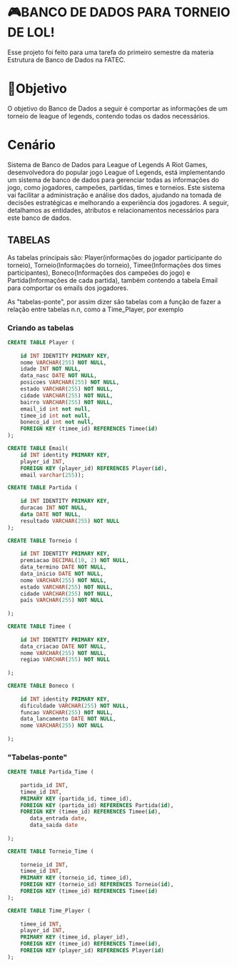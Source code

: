 <h1>🎮BANCO DE DADOS PARA TORNEIO DE LOL!</h1>
<p>Esse projeto foi feito para uma tarefa do primeiro semestre da materia Estrutura de Banco de Dados na FATEC.</p>
<h1>📝Objetivo</h1>
<p>O objetivo do Banco de Dados a seguir é comportar as informações de um torneio de league of legends, contendo todas os dados necessários.</p>

<h1>Cenário</h1>
<p>Sistema de Banco de Dados para League of Legends
A Riot Games, desenvolvedora do popular jogo League of Legends, está implementando um sistema de banco de dados para gerenciar todas as informações do jogo, como jogadores, campeões, partidas, times e torneios. Este sistema vai facilitar a administração e análise dos dados, ajudando na tomada de decisões estratégicas e melhorando a experiência dos jogadores. A seguir, detalhamos as entidades, atributos e relacionamentos necessários para este banco de dados.</p>

<h2>TABELAS</h2>
<p>As tabelas principais são: Player(informações do jogador participante do torneio), Torneio(Informações do torneio), Timee(Informações dos times participantes), Boneco(Informações dos campeões do jogo) e Partida(Informações de cada partida), também contendo a tabela Email para comportar os emails dos jogadores.</p>
<p>As "tabelas-ponte", por assim dizer são tabelas com a função de fazer a relação entre tabelas n.n, como a Time_Player, por exemplo</p>


<h3>Criando as tabelas</h3>


```sql
CREATE TABLE Player (
 
    id INT IDENTITY PRIMARY KEY,
    nome VARCHAR(255) NOT NULL,
    idade INT NOT NULL,
    data_nasc DATE NOT NULL,
    posicoes VARCHAR(255) NOT NULL,
    estado VARCHAR(255) NOT NULL,
    cidade VARCHAR(255) NOT NULL,
    bairro VARCHAR(255) NOT NULL,
    email_id int not null,
    timee_id int not null,
    boneco_id int not null,
    FOREIGN KEY (timee_id) REFERENCES Timee(id)
);
```

```sql
CREATE TABLE Email(
    id INT identity PRIMARY KEY,
    player_id INT,
    FOREIGN KEY (player_id) REFERENCES Player(id),
    email varchar(255));
```
```sql
CREATE TABLE Partida (
 
    id INT IDENTITY PRIMARY KEY,
    duracao INT NOT NULL,
    data DATE NOT NULL,
    resultado VARCHAR(255) NOT NULL
);
```


```sql
CREATE TABLE Torneio (
 
    id INT IDENTITY PRIMARY KEY,
    premiacao DECIMAL(10, 2) NOT NULL,
    data_termino DATE NOT NULL,
    data_inicio DATE NOT NULL,
    nome VARCHAR(255) NOT NULL,
    estado VARCHAR(255) NOT NULL,
    cidade VARCHAR(255) NOT NULL,
    país VARCHAR(255) NOT NULL
 
);
```

```sql
CREATE TABLE Timee (
 
    id INT IDENTITY PRIMARY KEY,
    data_criacao DATE NOT NULL,
    nome VARCHAR(255) NOT NULL,
    regiao VARCHAR(255) NOT NULL
 
);
```

```sql
CREATE TABLE Boneco (
 
    id INT identity PRIMARY KEY,
    dificuldade VARCHAR(255) NOT NULL,
    funcao VARCHAR(255) NOT NULL,
    data_lancamento DATE NOT NULL,
    nome VARCHAR(255) NOT NULL
 
);
```
<h3>"Tabelas-ponte"</h3>

```sql
CREATE TABLE Partida_Time (
 
    partida_id INT,
    timee_id INT,
    PRIMARY KEY (partida_id, timee_id),
    FOREIGN KEY (partida_id) REFERENCES Partida(id),
    FOREIGN KEY (timee_id) REFERENCES Timee(id),
	   data_entrada date,
	   data_saida date
 
);
```
```sql
CREATE TABLE Torneio_Time (
 
    torneio_id INT,
    timee_id INT,
    PRIMARY KEY (torneio_id, timee_id),
    FOREIGN KEY (torneio_id) REFERENCES Torneio(id),
    FOREIGN KEY (timee_id) REFERENCES Timee(id)
);
```

```sql
CREATE TABLE Time_Player (
 
    timee_id INT,
    player_id INT,
    PRIMARY KEY (timee_id, player_id),
    FOREIGN KEY (timee_id) REFERENCES Timee(id),
    FOREIGN KEY (player_id) REFERENCES Player(id)
);
```






